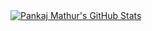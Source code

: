 <!-- <a href="https://github.com/psmathur/psmathur">
  <img align="center" src="https://github-readme-stats.vercel.app/api/top-langs/?username=psmathur&hide=css,scss,html,tex&title_color=ffffff&text_color=c9cacc&icon_color=2bbc8a&bg_color=1d1f21&langs_count=2" />
</a> -->
<a href="https://github.com/psmathur/psmathur">
  <img align="center" src="https://github-readme-stats.vercel.app/api?username=psmathur&show_icons=true&line_height=27&count_private=true&title_color=ffffff&text_color=c9cacc&icon_color=2bbc8a&bg_color=1d1f21&hide=issues,contribs&include_all_commits=true" alt="Pankaj Mathur's GitHub Stats" />
</a>



<!--
**psmathur/psmathur** is a ✨ _special_ ✨ repository because its `README.md` (this file) appears on your GitHub profile.

Here are some ideas to get you started:

- 🔭 I’m currently working on ...
- 🌱 I’m currently learning ...
- 👯 I’m looking to collaborate on ...
- 🤔 I’m looking for help with ...
- 💬 Ask me about ...
- 📫 How to reach me: ...
- 😄 Pronouns: ...
- ⚡ Fun fact: ...
-->
